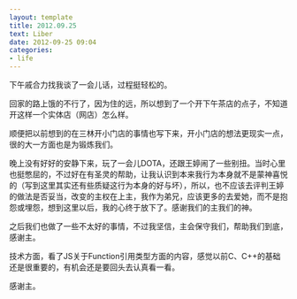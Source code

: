 ```yaml
---
layout: template
title: 2012.09.25
text: Liber
date: 2012-09-25 09:04
categories:
- life
---
```

下午戚合力找我谈了一会儿话，过程挺轻松的。  

回家的路上饿的不行了，因为住的远，所以想到了一个开下午茶店的点子，不知道开这样一个实体店（网店）怎么样。  

顺便把以前想到的在三林开小门店的事情也写下来，开小门店的想法更现实一点，很的大一方面也是为锻炼我们。  

晚上没有好好的安静下来，玩了一会儿DOTA，还跟王婷闹了一些别扭。当时心里也挺憋屈的，不过好在有圣灵的帮助，让我认识到本来我行为本身就不是蒙神喜悦的（写到这里其实还有些质疑这行为本身的好与坏），所以，也不应该去评判王婷的做法是否妥当，改变的主权在上主，我作为弟兄，应该更多的去爱她，而不是抱怨或埋怨，想到这里以后，我的心终于放下了。感谢我们的主我们的神。  

之后我们也做了一些不太好的事情，不过我坚信，主会保守我们，帮助我们到底，感谢主。  

技术方面，看了JS关于Function引用类型方面的内容，感觉以前C、C++的基础还是很重要的，有机会还是要回头去认真看一看。  

感谢主。  

